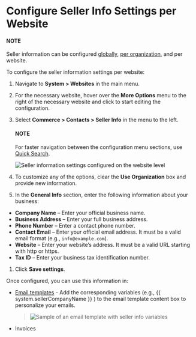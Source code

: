 <a id="system-website-configuration-commerce-contacts-seller-info"></a>

# Configure Seller Info Settings per Website

#### NOTE
Seller information can be configured [globally](../../../../configuration/commerce/contacts/seller-info-global.md#sys-conf-commerce-contacts-seller-info), [per organization](../../../../user-management/organizations/org-configuration/commerce/contacts/seller-info-org.md#org-commerce-configuration-contacts-seller-info), and per website.

To configure the seller information settings per website:

1. Navigate to **System > Websites** in the main menu.
2. For the necessary website, hover over the <i class="fa fa-ellipsis-h fa-lg" aria-hidden="true"></i> **More Options** menu to the right of the necessary website and click <i class="fas fa-cog" aria-hidden="true"></i> to start editing the configuration.
3. Select **Commerce > Contacts > Seller Info** in the menu to the left.

   #### NOTE
   For faster navigation between the configuration menu sections, use [Quick Search](../../../../configuration/quick-search.md#user-guide-system-configuration-quick-search).

   ![Seller information settings configured on the website level](user/img/system/config_commerce/contacts/seller-info-website.png)
4. To customize any of the options, clear the **Use Organization** box and provide new information.
5. In the **General Info** section, enter the following information about your business:

* **Company Name** – Enter your official business name.
* **Business Address** – Enter your full business address.
* **Phone Number** – Enter a contact phone number.
* **Contact Email** – Enter your official email address. It must be a valid email format (e.g., `info@example.com`).
* **Website** – Enter your website’s address. It must be a valid URL starting with http or https.
* **Tax ID** – Enter your business tax identification number.

1. Click **Save settings**.

Once configured, you can use this information in:

* [Email templates](../../../../emails/email-templates.md#user-guide-email-template) - Add the corresponding variables (e.g., {{ system.sellerCompanyName }} ) to the email template content box to personalize your emails.
  > ![Sample of an email template with seller info variables](user/img/system/config_commerce/contacts/seller-info-email-templates.png)
* Invoices

<!-- fa-bars = fa-navicon -->
<!-- Ic Tiles is used as Set As Default in saved views, and as tiles in display layout options -->
<!-- IcPencil refers to Rename in Commerce and Inline Editing in CRM -->
<!-- Check mark in the square. -->
<!-- SortDesc is also used as drop-down arrow -->
<!-- A -->
<!-- B -->
<!-- C -->
<!-- D -->
<!-- E -->
<!-- F -->
<!-- G -->
<!-- H -->
<!-- I -->
<!-- L -->
<!-- M -->
<!-- P -->
<!-- R -->
<!-- S -->
<!-- T -->
<!-- U -->
<!-- Z -->
